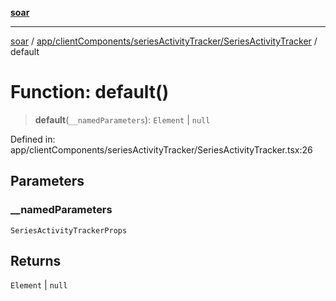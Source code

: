 [**soar**](../../../../../README.md)

***

[soar](../../../../../modules.md) / [app/clientComponents/seriesActivityTracker/SeriesActivityTracker](../README.md) / default

# Function: default()

> **default**(`__namedParameters`): `Element` \| `null`

Defined in: app/clientComponents/seriesActivityTracker/SeriesActivityTracker.tsx:26

## Parameters

### \_\_namedParameters

`SeriesActivityTrackerProps`

## Returns

`Element` \| `null`
